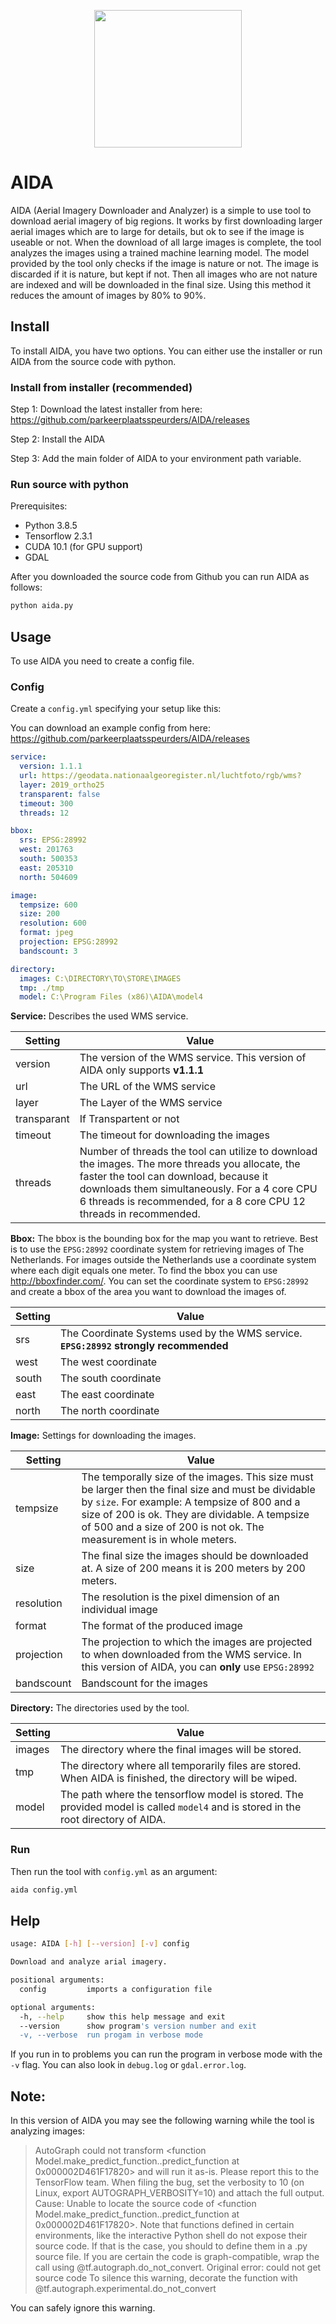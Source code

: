 <p align="center">
  <img width="236" height="220" src="https://i.imgur.com/bQ4E4m8.png">
</p>

# AIDA

AIDA (Aerial Imagery Downloader and Analyzer) is a simple to use tool to download aerial imagery of big regions. It works by first downloading larger aerial images which are to large for details, but ok to see if the image is useable or not. When the download of all large images is complete, the tool analyzes the images using a trained machine learning model. The model provided by the tool only checks if the image is nature or not. The image is discarded if it is nature, but kept if not. Then all images who are not nature are indexed and will be downloaded in the final size. Using this method it reduces the amount of images by 80% to 90%.

## Install

To install AIDA, you have two options. You can either use the installer or run AIDA from the source code with python.

### Install from installer (recommended)

Step 1: Download the latest installer from here: https://github.com/parkeerplaatsspeurders/AIDA/releases

Step 2: Install the AIDA

Step 3: Add the main folder of AIDA to your environment path variable.

### Run source with python

Prerequisites:

- Python 3.8.5
- Tensorflow 2.3.1
- CUDA 10.1 (for GPU support)
- GDAL

After you downloaded the source code from Github you can run AIDA as follows:

```bash
python aida.py
```

## Usage

To use AIDA you need to create a config file.

### Config

Create a `config.yml` specifying your setup like this:

You can download an example config from here: https://github.com/parkeerplaatsspeurders/AIDA/releases

```yaml
service:
  version: 1.1.1
  url: https://geodata.nationaalgeoregister.nl/luchtfoto/rgb/wms?
  layer: 2019_ortho25
  transparent: false
  timeout: 300
  threads: 12

bbox:
  srs: EPSG:28992
  west: 201763
  south: 500353
  east: 205310
  north: 504609

image:
  tempsize: 600
  size: 200
  resolution: 600
  format: jpeg
  projection: EPSG:28992
  bandscount: 3

directory:
  images: C:\DIRECTORY\TO\STORE\IMAGES
  tmp: ./tmp
  model: C:\Program Files (x86)\AIDA\model4
```

**Service:**
Describes the used WMS service.

| Setting     | Value                                                                                                                                                                                                                                                            |
| ----------- | ---------------------------------------------------------------------------------------------------------------------------------------------------------------------------------------------------------------------------------------------------------------- |
| version     | The version of the WMS service. This version of AIDA only supports **v1.1.1**                                                                                                                                                                                        |
| url         | The URL of the WMS service                                                                                                                                                                                                                                       |
| layer       | The Layer of the WMS service                                                                                                                                                                                                                                     |
| transparant | If Transpartent or not                                                                                                                                                                                                                                           |
| timeout     | The timeout for downloading the images                                                                                                                                                                                                                           |
| threads     | Number of threads the tool can utilize to download the images. The more threads you allocate, the faster the tool can download, because it downloads them simultaneously. For a 4 core CPU 6 threads is recommended, for a 8 core CPU 12 threads in recommended. |

**Bbox:**
The bbox is the bounding box for the map you want to retrieve. Best is to use the `EPSG:28992` coordinate system for retrieving images of The Netherlands. For images outside the Netherlands use a coordinate system where each digit equals one meter. To find the bbox you can use http://bboxfinder.com/. You can set the coordinate system to `EPSG:28992` and create a bbox of the area you want to download the images of.

| Setting | Value                                                                               |
| ------- | ----------------------------------------------------------------------------------- |
| srs     | The Coordinate Systems used by the WMS service. **`EPSG:28992` strongly recommended** |
| west    | The west coordinate                                                                 |
| south   | The south coordinate                                                                |
| east    | The east coordinate                                                                 |
| north   | The north coordinate                                                                |

**Image:**
Settings for downloading the images.

| Setting    | Value                                                                                                                                                                                                                                                                           |
| ---------- | ------------------------------------------------------------------------------------------------------------------------------------------------------------------------------------------------------------------------------------------------------------------------------- |
| tempsize   | The temporally size of the images. This size must be larger then the final size and must be dividable by `size`. For example: A tempsize of 800 and a size of 200 is ok. They are dividable. A tempsize of 500 and a size of 200 is not ok. The measurement is in whole meters. |
| size       | The final size the images should be downloaded at. A size of 200 means it is 200 meters by 200 meters.                                                                                                                                                                          |
| resolution | The resolution is the pixel dimension of an individual image                                                                                                                                                                                                                    |
| format     | The format of the produced image                                                                                                                                                                                                                                                |
| projection | The projection to which the images are projected to when downloaded from the WMS service. In this version of AIDA, you can **only** use `EPSG:28992`                                                                                                                              |
| bandscount | Bandscount for the images                                                                                                                                                                                                                                                       |

**Directory:**
The directories used by the tool.

| Setting | Value                                                                                                                             |
| ------- | --------------------------------------------------------------------------------------------------------------------------------- |
| images  | The directory where the final images will be stored.                                                                              |
| tmp     | The directory where all temporarily files are stored. When AIDA is finished, the directory will be wiped.                         |
| model   | The path where the tensorflow model is stored. The provided model is called `model4` and is stored in the root directory of AIDA. |

### Run

Then run the tool with `config.yml` as an argument:

```bash
aida config.yml
```

## Help

```bash
usage: AIDA [-h] [--version] [-v] config

Download and analyze arial imagery.

positional arguments:
  config         imports a configuration file

optional arguments:
  -h, --help     show this help message and exit
  --version      show program's version number and exit
  -v, --verbose  run progam in verbose mode
```

If you run in to problems you can run the program in verbose mode with the `-v` flag. You can also look in `debug.log` or `gdal.error.log`.

## Note:

In this version of AIDA you may see the following warning while the tool is analyzing images:

> AutoGraph could not transform <function Model.make_predict_function.<locals>.predict_function at 0x000002D461F17820> and will run it as-is.
> Please report this to the TensorFlow team. When filing the bug, set the verbosity to 10 (on Linux, export AUTOGRAPH_VERBOSITY=10) and attach the full output.
> Cause: Unable to locate the source code of <function Model.make_predict_function.<locals>.predict_function at 0x000002D461F17820>. Note that functions defined in certain environments, like the interactive Python shell do not expose their source code. If that is the case, you should to define them in a .py source file. If you are certain the code is graph-compatible, wrap the call using @tf.autograph.do_not_convert. Original error: could not get source code
> To silence this warning, decorate the function with @tf.autograph.experimental.do_not_convert

You can safely ignore this warning.
